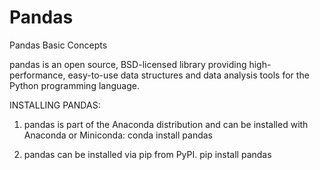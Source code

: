 # Pandas
Pandas Basic Concepts

pandas is an open source, BSD-licensed library providing high-performance, easy-to-use data structures and data analysis tools for the Python programming language.

INSTALLING PANDAS: 

1. pandas is part of the Anaconda distribution and can be installed with Anaconda or Miniconda:
          conda install pandas
     
2. pandas can be installed via pip from PyPI.
          pip install pandas
          
